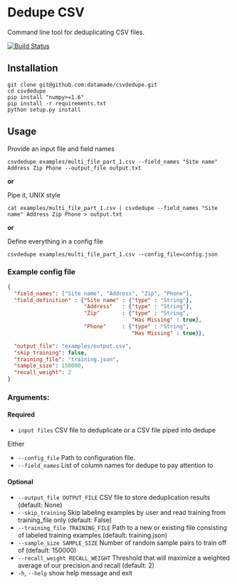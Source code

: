 # Dedupe CSV

Command line tool for deduplicating CSV files.

[![Build Status](https://travis-ci.org/datamade/csvdedupe.png?branch=master)](https://travis-ci.org/datamade/csvdedupe)

## Installation

```console
git clone git@github.com:datamade/csvdedupe.git
cd csvdedupe
pip install "numpy>=1.6"
pip install -r requirements.txt
python setup.py install
```

## Usage

Provide an input file and field names
```console
csvdedupe examples/multi_file_part_1.csv --field_names "Site name" Address Zip Phone --output_file output.txt
```

__or__

Pipe it, UNIX style
```console
cat examples/multi_file_part_1.csv | csvdedupe --field_names "Site name" Address Zip Phone > output.txt
```

__or__

Define everything in a config file
```console
csvdedupe examples/multi_file_part_1.csv --config_file=config.json
```

### Example config file

```json
{
  "field_names": ["Site name", "Address", "Zip", "Phone"],
  "field_definition" : {"Site name" : {"type" : "String"},
                        "Address"   : {"type" : "String"},
                        "Zip"       : {"type" : "String",
                                       "Has Missing" : true},
                        "Phone"     : {"type" : "String",
                                       "Has Missing" : true}},

  "output_file": "examples/output.csv",
  "skip_training": false,
  "training_file": "training.json",
  "sample_size": 150000,
  "recall_weight": 2
}
```

### Arguments:

#### Required

  * `input files`  CSV file to deduplicate or a CSV file piped into dedupe 

Either
  * `--config_file` Path to configuration file.
  * `--field_names` List of column names for dedupe to pay attention to

#### Optional
  * `--output_file OUTPUT_FILE`
                        CSV file to store deduplication results (default:
                        None)
  * `--skip_training`       Skip labeling examples by user and read training from
                        training_file only (default: False)
  * `--training_file TRAINING_FILE`
                        Path to a new or existing file consisting of labeled
                        training examples (default: training.json)
  * `--sample_size SAMPLE_SIZE`
                        Number of random sample pairs to train off of
                        (default: 150000)
  * `--recall_weight RECALL_WEIGHT`
                        Threshold that will maximize a weighted average of our
                        precision and recall (default: 2)
  * `-h`, `--help`            show help message and exit
